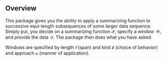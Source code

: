 ## Overview

This package gives you the ability to apply a summarizing function to successive equi-length subsequences of some larger data sequence.
Simply put, you decide on a summarizing function 𝒮, specify a window 𝒲, and provide the data 𝒟.  The package then does what you have asked.

Windows are specified by length 𝓁 (span) and kind 𝓀 (choice of behavior) and approach 𝒶 (manner of application).




